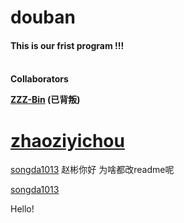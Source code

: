 # douban
<h4>This is our frist program !!!<h4>
<br/>
Collaborators
<br/>

[ZZZ-Bin](https://github.com/ZZZ-Bin) (已背叛)

# [zhaoziyichou](https://github.com/zhaoziyichou)

[songda1013](https://github.com/songda1013/)
赵彬你好
为啥都改readme呢


[songda1013](https://github.com/songda1013/)


Hello!
